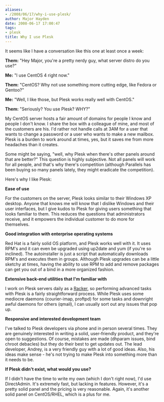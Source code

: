 ```yaml
---
aliases:
- /2008/06/17/why-i-use-plesk/
author: Major Hayden
date: 2008-06-17 17:00:47
tags:
- plesk
title: Why I use Plesk
---
```


It seems like I have a conversation like this one at least once a week:

**Them:** "Hey Major, you're a pretty nerdy guy, what server distro do you use?"

**Me:** "I use CentOS 4 right now."

**Them:** "CentOS? Why not use something more cutting edge, like Fedora or Gentoo?"

**Me:** "Well, I like those, but Plesk works really well with CentOS."

**Them:** "Seriously? You use Plesk? WHY?"

My CentOS server hosts a fair amount of domains for people I know and people I don't know. I share the box with a colleague of mine, and most of the customers are his. I'd rather not handle calls at 3AM for a user that wants to change a password or a user who wants to make a new mailbox. Plesk is a burden to work around at times, yes, but it saves me from more headaches than it creates.

Some might be saying, "well, why Plesk when there's other panels around that are better?" This question is highly subjective. Not all panels will work for all people, and that's why there's competition (although Parallels has been buying so many panels lately, they might eradicate the competition).

Here's why I like Plesk:

**Ease of use**

For the customers on the server, Plesk looks similar to their Windows XP desktop. Anyone that knows me will know that I dislike Windows and their user interfaces, but I give kudos to Plesk for giving users something that looks familiar to them. This reduces the questions that administrators receive, and it empowers the individual customer to do more for themselves.

**Good integration with enterprise operating systems**

Red Hat is a fairly solid OS platform, and Plesk works well with it. It uses RPM's and it can even be upgraded using up2date and yum (if you're so inclined). The autoinstaller is just a script that automatically downloads RPM's and executes them in groups. Although Plesk upgrades can be a little sketchy at times, having the ability to use RPM to add and remove packages can get you out of a bind in a more organized fashion.

**Extensive back-end utilities that I'm familiar with**

I work on Plesk servers daily as a [Racker][1], so performing advanced tasks with Plesk is a fairly straightforward process. While Plesk uses some mediocre daemons (courier-imap, proftpd) for some tasks and downright awful daemons for others (qmail), I can usually sort out any issues that pop up.

**Responsive and interested development team**

I've talked to Plesk developers via phone and in person several times. They are genuinely interested in writing a solid, user-friendly product, and they're open to suggestions. Of course, mistakes are made (dhparam issues, bind chroot debacles) but they do their best to get updates out. The lead developer, Andrey, is a very friendly guy with a lot of good ideas. Also, his ideas make sense - he's not trying to make Plesk into something more than it needs to be.

**If Plesk didn't exist, what would you use?**

If I didn't have the time to write my own (which I don't right now), I'd use DirectAdmin. It's extremely fast, but lacking in features. However, it's a pretty solid panel and the pricing is very reasonable. Again, it's another solid panel on CentOS/RHEL, which is a plus for me.

 [1]: http://www.rackspace.com/